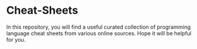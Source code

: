 # Cheat-Sheets
In this repository, you will find a useful curated collection of programming language cheat sheets from various online sources. Hope it will be helpful for you.
